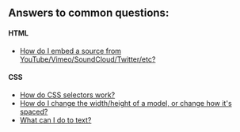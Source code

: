 ## Answers to common questions:

#### HTML
* [How do I embed a source from YouTube/Vimeo/SoundCloud/Twitter/etc?](/artofweb-21/questions/embed)

#### CSS
* [How do CSS selectors work?](/artofweb-21/questions/css-selectors)
* [How do I change the width/height of a model, or change how it's spaced?](/artofweb-21/questions/box-model)
* [What can I do to text?](/artofweb-21/questions/text-styles)
